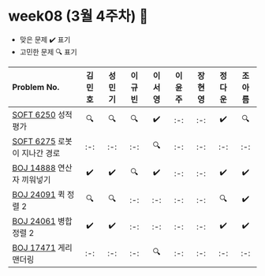 # week08 (3월 4주차) :pencil:

- 맞은 문제 :heavy_check_mark: 표기
- 고민한 문제 :mag: 표기



|Problem No.|김민호|성민기|이규빈|이서영|이윤주|장현영|정다운|조아름|
|:---------------------------|:-----:|:-----:|:-----:|:-----:|:-----:|:-----:|:-----:|:-----:|
|[SOFT 6250](https://softeer.ai/practice/6250) 성적 평가|:mag:|:mag:|:mag:|:heavy_check_mark:|:-:|:-:|:heavy_check_mark:|:mag:|
|[SOFT 6275](https://softeer.ai/practice/6275) 로봇이 지나간 경로|:-:|:-:|:-:|:mag:|:-:|:-:|:-:|:-:|
|[BOJ 14888](https://www.acmicpc.net/problem/14888) 연산자 끼워넣기|:heavy_check_mark:|:heavy_check_mark:|:mag:|:heavy_check_mark:|:-:|:-:|:heavy_check_mark:|:heavy_check_mark:|
|[BOJ 24091](https://www.acmicpc.net/problem/24091) 퀵 정렬 2|:mag:|:mag:|:-:|:-:|:-:|:-:|:mag:|:heavy_check_mark:|
|[BOJ 24061](https://www.jungol.co.kr/problem/24061) 병합 정렬 2|:heavy_check_mark:|:heavy_check_mark:|:-:|:-:|:-:|:-:|:heavy_check_mark:|:heavy_check_mark:|
|[BOJ 17471](https://www.acmicpc.net/problem/17471) 게리맨더링|:-:|:-:|:-:|:mag:|:-:|:-:|:-:|:-:|

